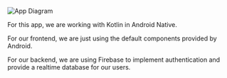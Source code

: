 ![App Diagram](https://github.com/ucsb-cs184-f23/pj-android-02/assets/77405374/667ca47f-f15a-47ee-a003-c6f364900887)

For this app, we are working with Kotlin in Android Native. 

For our frontend, we are just using the default components provided by Android.

For our backend, we are using Firebase to implement authentication and provide a realtime database for our users.
